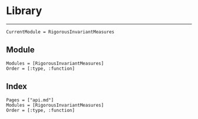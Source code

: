 # Library

---

```@meta
CurrentModule = RigorousInvariantMeasures
```

## Module
```@autodocs
Modules = [RigorousInvariantMeasures]
Order = [:type, :function]
```


## Index

```@index
Pages = ["api.md"]
Modules = [RigorousInvariantMeasures]
Order = [:type, :function]
```
